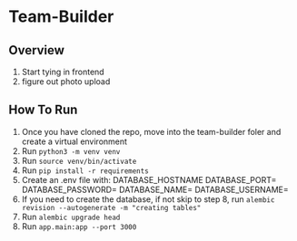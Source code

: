 # Team-Builder

## Overview
1. Start tying in frontend
2. figure out photo upload

## How To Run
1. Once you have cloned the repo, move into the team-builder foler and create a virtual environment
2. Run ```python3 -m venv venv```
3. Run ```source venv/bin/activate``` 
4. Run ```pip install -r requirements```
5. Create an .env file with:
    DATABASE_HOSTNAME
    DATABASE_PORT=
    DATABASE_PASSWORD=
    DATABASE_NAME=
    DATABASE_USERNAME=
6. If you need to create the database, if not skip to step 8, run ```alembic revision --autogenerate -m "creating tables"```
7. Run ```alembic upgrade head```
8. Run ```app.main:app --port 3000```